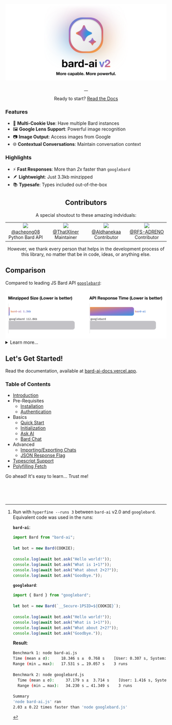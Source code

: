 <picture>

  <source media="(prefers-color-scheme: dark)" srcset="./assets/banner@dark.svg">
  <source media="(prefers-color-scheme: light)" srcset="./assets/banner@light.svg">
  <img alt="EvanZhouDev Banner" src="./assets/banner@light.svg">
</picture>

<p align="center">
  <a aria-label="NPM Version" href="https://www.npmjs.com/package/bard-ai">
    <img alt="" src="https://img.shields.io/npm/v/bard-ai.svg?label=NPM&logo=npm&style=for-the-badge&color=F2984A&logoColor=white">
  </a>
  <a aria-label="NPM Download Count" href="https://www.npmjs.com/package/bard-ai">
    <img alt="" src="https://img.shields.io/npm/dt/bard-ai?label=Downloads&style=for-the-badge&color=D2667B">
  </a>
  <a aria-label="bard-ai Size" href="https://www.npmjs.com/package/bard-ai">
    <img alt="" src="https://img.shields.io/bundlephobia/minzip/bard-ai?style=for-the-badge&color=8B77CD">
  </a>
  <a aria-label="Join the community on Slack" href="https://join.slack.com/t/bard-aiworkspace/shared_invite/zt-1y1g3570m-Hx_N3IShMYBMkR6jpRyRjw">
    <img alt="" src="https://img.shields.io/badge/Slack-339AE0?style=for-the-badge&logo=slack&logoColor=white&label=Community">
  </a>
</p>
<p align="center">
  Ready to start? <a href="https://bard-ai-docs.vercel.app">Read the Docs</a>
</p>

### Features

-   🍪 **Multi-Cookie Use**: Have multiple Bard instances
-   🖼️ **Google Lens Support**: Powerful image recognition
-   📷 **Image Output**: Access images from Google
-   🌐 **Contextual Conversations**: Maintain conversation context

### Highlights

-   ⚡ **Fast Responses**: More than _2x_ faster than `googlebard`
-   🪶 **Lightweight**: Just 3.3kb minzipped
-   📚 **Typesafe**: Types included out-of-the-box


<h2 align="center">Contributors</h2>
<p align="center">
    A special shoutout to these amazing indviduals:
</p>
<table>
  <tr valign="middle">
  <td width="20%" align="center" rowspan="2" colspan="2">
    <a href="https://github.com/acheong08">
    <img src="https://images.weserv.nl/?url=github.com/acheong08.png?v=4&h=300&w=300&fit=cover&mask=circle&maxage=7d" width="128">
    </a>
    <br>
    <a href="https://github.com/acheong08">@acheong08</a>
    <br>
    Python Bard API
  </td>
  <td width="20%" align="center" rowspan="2" colspan="2">
    <a href="https://github.com/thatxliner">
    <img src="https://images.weserv.nl/?url=github.com/thatxliner.png?v=4&h=300&w=300&fit=cover&mask=circle&maxage=7d" width="128">
    </a>
    <br>
    <a href="https://github.com/thatxliner">@ThatXliner</a>
    <br>
    Maintainer
  </td>
  <td width="20%" align="center" rowspan="2" colspan="2">
    <a href="https://github.com/Aldhanekaa">
    <img src="https://images.weserv.nl/?url=github.com/Aldhanekaa.png?v=4&h=300&w=300&fit=cover&mask=circle&maxage=7d" width="128">
    </a>
    <br>
    <a href="https://github.com/Aldhanekaa">@Aldhanekaa</a>
    <br>
    Contributor
  </td>
  <td width="20%" align="center" rowspan="2" colspan="2">
    <a href="https://github.com/RFS-ADRENO">
    <img src="https://images.weserv.nl/?url=github.com/RFS-ADRENO.png?v=4&h=300&w=300&fit=cover&mask=circle&maxage=7d" width="128">
    </a>
    <br>
    <a href="https://github.com/RFS-ADRENO">@RFS-ADRENO</a>
    <br>
    Contributor

  </td>
  <table>
  <p align="center">
  However, we thank every person that helps in the development process of this library, no matter that be in code, ideas, or anything else.
  </p>


## Comparison

Compared to leading JS Bard API [`googlebard`](https://github.com/PawanOsman/GoogleBard):

<picture>

  <source media="(prefers-color-scheme: dark)" srcset="./assets/compare@dark.svg">
  <source media="(prefers-color-scheme: light)" srcset="./assets/compare@light.svg">
  <img alt="bard-ai Compared to GoogleBard" src="./assets/compare@light.svg">
</picture>

<details>
<summary>Learn more...</summary>
<br/>

`bard-ai` surpasses leading competition [GoogleBard by PawanOsman](https://github.com/PawanOsman/GoogleBard) for three key reasons:

#### Size
`bard-ai` is a tiny 3.3kb, approximately 97% smaller than `googlebard`. This leads to faster downloads, and maximum efficiency.

#### Speed

`bard-ai` performs up to a whopping _2.25x faster_ than `googlebard`, when subjected to 4 consecutive requests, as measured with `hyperfine`.[^1]

#### Features

`bard-ai` is updated with the latest and most advanced features available in Google Bard itself, including powerful Image Recognition with Google Lens.

</details>

[^1]:
    Run with `hyperfine --runs 3` between `bard-ai` v2.0 and `googlebard`.
    Equivalent code was used in the runs:

    **`bard-ai`**:

    ```javascript
    import Bard from "bard-ai";

    let bot = new Bard(COOKIE);

    console.log(await bot.ask("Hello world!"));
    console.log(await bot.ask("What is 1+1?"));
    console.log(await bot.ask("What about 2+2?"));
    console.log(await bot.ask("Goodbye."));
    ```

    **`googlebard`**:

    ```javascript
    import { Bard } from "googlebard";

    let bot = new Bard(`__Secure-1PSID=${COOKIE}`);

    console.log(await bot.ask("Hello world!"));
    console.log(await bot.ask("What is 1+1?"));
    console.log(await bot.ask("What about 2+2?"));
    console.log(await bot.ask("Goodbye."));
    ```

    **Result**:

    ```bash
    Benchmark 1: node bard-ai.js
    Time (mean ± σ):     18.346 s ±  0.768 s    [User: 0.307 s, System: 0.067 s]
    Range (min … max):   17.531 s … 19.057 s    3 runs

    Benchmark 2: node googlebard.js
      Time (mean ± σ):     37.179 s ±  3.714 s    [User: 1.416 s, System: 0.191 s]
      Range (min … max):   34.230 s … 41.349 s    3 runs

    Summary
    'node bard-ai.js' ran
    2.03 ± 0.22 times faster than 'node googlebard.js'
    ```

## Let's Get Started!

Read the documentation, available at [bard-ai-docs.vercel.app](https://bard-ai-docs.vercel.app/).

### Table of Contents

-   [Introduction](https://bard-ai-docs.vercel.app/)
-   Pre-Requisites
    -   [Installation](https://bard-ai-docs.vercel.app/prerequisites/installation)
    -   [Authentication](https://bard-ai-docs.vercel.app/prerequisites/authentication)
-   Basics
    -   [Quick Start](https://bard-ai-docs.vercel.app/basics/quickstart)
    -   [Initialization](https://bard-ai-docs.vercel.app/basics/initialization)
    -   [Ask AI](https://bard-ai-docs.vercel.app/basics/askAI)
    -   [Bard Chat](https://bard-ai-docs.vercel.app/basics/chat)
-   Advanced
    -   [Importing/Exporting Chats](https://bard-ai-docs.vercel.app/advanced/importExportChat)
    -   [JSON Response Flag](https://bard-ai-docs.vercel.app/advanced/useJSON)
-   [Typescript Support](https://bard-ai-docs.vercel.app/typescript)
-   [Polyfilling Fetch](https://bard-ai-docs.vercel.app/fetch)

Go ahead! It's easy to learn... Trust me!

<br/>
<br/>
<br/>
